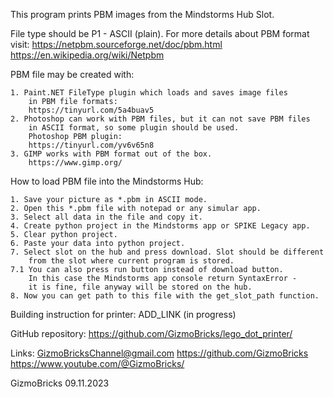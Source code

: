 This program prints PBM images from the Mindstorms Hub Slot.

File type should be P1 - ASCII (plain).
For more details about PBM format visit:
https://netpbm.sourceforge.net/doc/pbm.html
https://en.wikipedia.org/wiki/Netpbm

PBM file may be created with:

    1. Paint.NET FileType plugin which loads and saves image files
        in PBM file formats:
        https://tinyurl.com/5a4buav5
    2. Photoshop can work with PBM files, but it can not save PBM files
        in ASCII format, so some plugin should be used.
        Photoshop PBM plugin:
        https://tinyurl.com/yv6v65n8
    3. GIMP works with PBM format out of the box.
        https://www.gimp.org/

How to load PBM file into the Mindstorms Hub:

    1. Save your picture as *.pbm in ASCII mode.
    2. Open this *.pbm file with notepad or any simular app.
    3. Select all data in the file and copy it.
    4. Create python project in the Mindstorms app or SPIKE Legacy app.
    5. Clear python project.
    6. Paste your data into python project.
    7. Select slot on the hub and press download. Slot should be different
        from the slot where current program is stored.
    7.1 You can also press run button instead of download button.
        In this case the Mindstorms app console return SyntaxError -
        it is fine, file anyway will be stored on the hub.
    8. Now you can get path to this file with the get_slot_path function.

Building instruction for printer:
ADD_LINK (in progress)

GitHub repository:
https://github.com/GizmoBricks/lego_dot_printer/

Links:
GizmoBricksChannel@gmail.com
https://github.com/GizmoBricks
https://www.youtube.com/@GizmoBricks/

GizmoBricks
09.11.2023
